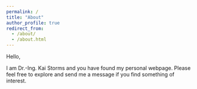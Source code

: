 ```yaml
---
permalink: /
title: "About"
author_profile: true
redirect_from: 
  - /about/
  - /about.html
---
```


Hello,

I am Dr.-Ing. Kai Storms and you have found my personal webpage.
Please feel free to explore and send me a message if you find something of interest.